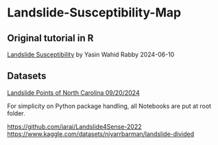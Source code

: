 # Landslide-Susceptibility-Map

## Original tutorial in R

[Landslide Susceptibility](https://rstudio-pubs-static.s3.amazonaws.com/1197225_02cc6d05df014871afe325d17589ae02.html#id_0) by Yasin Wahid Rabby 2024-06-10

## Datasets

[Landslide Points of North Carolina 09/20/2024](https://www.nconemap.gov/datasets/ncdenr::landslide-points-of-north-carolina-09-20-2024/explore)


For simplicity on Python package handling, all Notebooks are put at root folder.


https://github.com/iarai/Landslide4Sense-2022
https://www.kaggle.com/datasets/niyarrbarman/landslide-divided